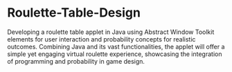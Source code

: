 # Roulette-Table-Design
Developing a roulette table applet in Java using Abstract Window Toolkit elements for user interaction and probability concepts for realistic outcomes. Combining Java and its vast functionalities, the applet will offer a simple yet engaging virtual roulette experience, showcasing the integration of programming and probability in game design.
